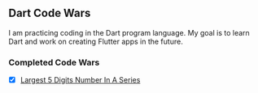 ## Dart Code Wars

I am practicing coding in the Dart program language. My goal is to learn Dart and work on creating Flutter apps in the future.

### Completed Code Wars

- [x] [Largest 5 Digits Number In A Series](https://www.codewars.com/kata/51675d17e0c1bed195000001/train/dart)
